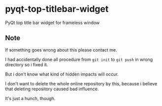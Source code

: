 # pyqt-top-titlebar-widget
PyQt top title bar widget for frameless window

## Note
If something goes wrong about this please contact me. 

I had accidentally done all procedure from ```git init``` to ```git push``` in wrong directory so i fixed it. 

But i don't know what kind of hidden impacts will occur. 

I don't want to delete the whole online repository by this, because i believe that deleting repository caused bad influence. 

It's just a hunch, though.

